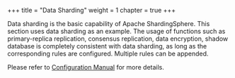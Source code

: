 +++
title = "Data Sharding"
weight = 1
chapter = true
+++

Data sharding is the basic capability of Apache ShardingSphere. 
This section uses data sharding as an example.
The usage of functions such as primary-replica replication, consensus replication, data encryption, shadow database is completely consistent with data sharding, as long as the corresponding rules are configured. 
Multiple rules can be appended.

Please refer to [Configuration Manual](/en/user-manual/shardingsphere-jdbc/configuration/) for more details.
